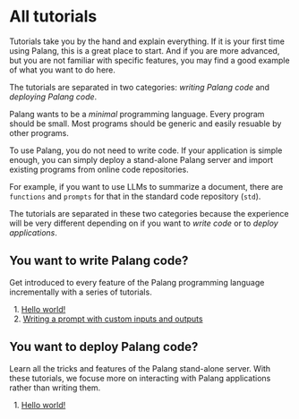 # All tutorials

Tutorials take you by the hand and explain everything. If it is your first time using Palang, this is a great place to start. And if you are more advanced, but you are not familiar with specific features, you may find a good example of what you want to do here.

The tutorials are separated in two categories: *writing Palang code* and *deploying Palang code*.

Palang wants to be a *minimal* programming language. Every program should be small. Most programs should be generic and easily resuable by other programs.

To use Palang, you do not need to write code. If your application is simple enough, you can simply deploy a stand-alone Palang server and import existing programs from online code repositories.

For example, if you want to use LLMs to summarize a document, there are `functions` and `prompts` for that in the standard code repository (`std`).

The tutorials are separated in these two categories because the experience will be very different depending on if you want to *write code* or to *deploy applications*.

## You want to write Palang code?
Get introduced to every feature of the Palang programming language incrementally with a series of tutorials.

&nbsp;&nbsp;1. [Hello world!](/palang/tutorials/writing-code/1-hello-world)<br>
&nbsp;&nbsp;2. [Writing a prompt with custom inputs and outputs](/palang/tutorials/writing-code/2-writing-a-prompt-with-custom-outputs)<br>

## You want to deploy Palang code?
Learn all the tricks and features of the Palang stand-alone server. With these tutorials, we focuse more on interacting with Palang applications rather than writing them.

&nbsp;&nbsp;1. [Hello world!](/palang/tutorials/deploying-code/hello-world)<br>
